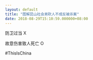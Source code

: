 ```yaml
---
layout: default
title: "图解昆山社会男砍人不成反被杀案"
date: 2018-08-29T15:10:59.000000+08:00
---
```


防卫过当 X


故意伤害致人死亡 O

#ThisIsChina

